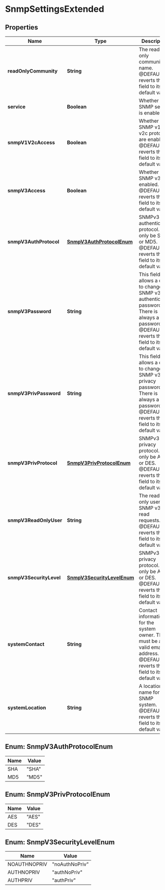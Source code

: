 
# SnmpSettingsExtended

## Properties
Name | Type | Description | Notes
------------ | ------------- | ------------- | -------------
**readOnlyCommunity** | **String** | The read-only community name.  @DEFAULT reverts this field to its default value. |  [optional]
**service** | **Boolean** | Whether the SNMP service is enabled. |  [optional]
**snmpV1V2cAccess** | **Boolean** | Whether SNMP v1 and v2c protocols are enabled.  @DEFAULT reverts this field to its default value. |  [optional]
**snmpV3Access** | **Boolean** | Whether SNMP v3 is enabled.  @DEFAULT reverts this field to its default value. |  [optional]
**snmpV3AuthProtocol** | [**SnmpV3AuthProtocolEnum**](#SnmpV3AuthProtocolEnum) | SNMPv3 authentication protocol. May only be SHA or MD5.  @DEFAULT reverts this field to its default value. |  [optional]
**snmpV3Password** | **String** | This field allows a client to change the SNMP v3 authentication password. There is always a password set.  @DEFAULT reverts this field to its default value. |  [optional]
**snmpV3PrivPassword** | **String** | This field allows a client to change the SNMP v3 privacy password. There is always a password set.  @DEFAULT reverts this field to its default value. |  [optional]
**snmpV3PrivProtocol** | [**SnmpV3PrivProtocolEnum**](#SnmpV3PrivProtocolEnum) | SNMPv3 privacy protocol. May only be AES or DES. @DEFAULT reverts this field to its default value. |  [optional]
**snmpV3ReadOnlyUser** | **String** | The read-only user for SNMP v3 read requests.  @DEFAULT reverts this field to its default value. |  [optional]
**snmpV3SecurityLevel** | [**SnmpV3SecurityLevelEnum**](#SnmpV3SecurityLevelEnum) | SNMPv3 privacy protocol. May only be AES or DES. @DEFAULT reverts this field to its default value. |  [optional]
**systemContact** | **String** | Contact information for the system owner.  This must be a valid email address.  @DEFAULT reverts this field to its default value. |  [optional]
**systemLocation** | **String** | A location name for the SNMP system.  @DEFAULT reverts this field to its default value. |  [optional]


<a name="SnmpV3AuthProtocolEnum"></a>
## Enum: SnmpV3AuthProtocolEnum
Name | Value
---- | -----
SHA | &quot;SHA&quot;
MD5 | &quot;MD5&quot;


<a name="SnmpV3PrivProtocolEnum"></a>
## Enum: SnmpV3PrivProtocolEnum
Name | Value
---- | -----
AES | &quot;AES&quot;
DES | &quot;DES&quot;


<a name="SnmpV3SecurityLevelEnum"></a>
## Enum: SnmpV3SecurityLevelEnum
Name | Value
---- | -----
NOAUTHNOPRIV | &quot;noAuthNoPriv&quot;
AUTHNOPRIV | &quot;authNoPriv&quot;
AUTHPRIV | &quot;authPriv&quot;



